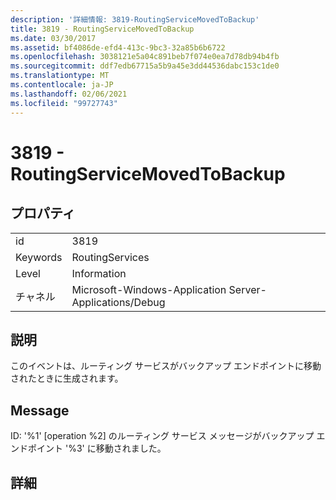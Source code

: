 ```yaml
---
description: '詳細情報: 3819-RoutingServiceMovedToBackup'
title: 3819 - RoutingServiceMovedToBackup
ms.date: 03/30/2017
ms.assetid: bf4086de-efd4-413c-9bc3-32a85b6b6722
ms.openlocfilehash: 3038121e5a04c891beb7f074e0ea7d78db94b4fb
ms.sourcegitcommit: ddf7edb67715a5b9a45e3dd44536dabc153c1de0
ms.translationtype: MT
ms.contentlocale: ja-JP
ms.lasthandoff: 02/06/2021
ms.locfileid: "99727743"
---
```

# <a name="3819---routingservicemovedtobackup"></a>3819 - RoutingServiceMovedToBackup

## <a name="properties"></a>プロパティ  
  
|||  
|-|-|  
|id|3819|  
|Keywords|RoutingServices|  
|Level|Information|  
|チャネル|Microsoft-Windows-Application Server-Applications/Debug|  
  
## <a name="description"></a>説明  

 このイベントは、ルーティング サービスがバックアップ エンドポイントに移動されたときに生成されます。  
  
## <a name="message"></a>Message  

 ID: '%1' [operation %2] のルーティング サービス メッセージがバックアップ エンドポイント '%3' に移動されました。  
  
## <a name="details"></a>詳細
